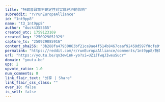 ```yaml
---
title: "特朗普政策不确定性对实体经济的影响"
subreddit: "r/runEuropaAlliance"
id: "1nt9pp8"
name: "t3_1nt9pp8"
author: "duck4355555"
created_utc: 1759123169
created_key: "250929051929"
capture_ts: "250929085916"
content_sha256: "3b288fa47930063bf21ca9ae4f514b8467caaf92459d597f0cfe9fe82d746d6a"
permalink: "https://reddit.com/r/runEuropaAlliance/comments/1nt9pp8/特朗普政策不确定性对实体经济的影响/"
url: "https://youtu.be/qn3ew1nH-yo?si=UZ1JTwqJIweuSucr"
domain: "youtu.be"
ups: 2
upvote_ratio: 1.0
num_comments: 0
link_flair_text: "分享 | Share"
link_flair_css_class: ""
over_18: false
is_self: false
---
```


